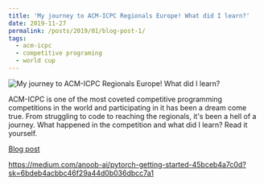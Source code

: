 ```yaml
---
title: 'My journey to ACM-ICPC Regionals Europe! What did I learn?'
date: 2019-11-27
permalink: /posts/2019/01/blog-post-1/
tags:
  - acm-icpc
  - competitive programing
  - world cup
---
```


![My journey to ACM-ICPC Regionals Europe! What did I learn?](https://anubratabhowmick.github.io/files/icpc-logo.png)

ACM-ICPC is one of the most coveted competitive programming competitions in the world and participating in it has been a dream come true. From struggling to code to reaching the regionals, it's been a hell of a journey. What happened in the competition and what did I learn? Read it yourself.

[Blog post](https://medium.com/anoob-ai/my-journey-to-acm-icpc-regionals-europe-what-did-i-learn-b0900da2b9bf)

https://medium.com/anoob-ai/pytorch-getting-started-45bceb4a7c0d?sk=6bdeb4acbbc46f29a44d0b036dbcc7a1
